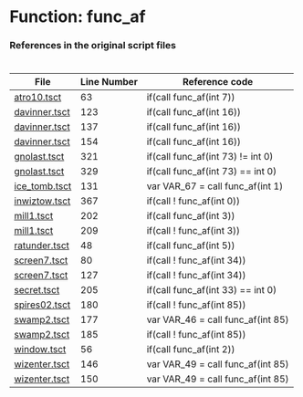 # Function: func_af
### References in the original script files

#

| File | Line Number | Reference code |
| --- | --- | --- |
| [atro10.tsct](../../../out/atro10.tsct#L63) | 63 | if(call func_af(int 7)) |
| [davinner.tsct](../../../out/davinner.tsct#L123) | 123 | if(call func_af(int 16)) |
| [davinner.tsct](../../../out/davinner.tsct#L137) | 137 | if(call func_af(int 16)) |
| [davinner.tsct](../../../out/davinner.tsct#L154) | 154 | if(call func_af(int 16)) |
| [gnolast.tsct](../../../out/gnolast.tsct#L321) | 321 | if(call func_af(int 73) != int 0) |
| [gnolast.tsct](../../../out/gnolast.tsct#L329) | 329 | if(call func_af(int 73) == int 0) |
| [ice_tomb.tsct](../../../out/ice_tomb.tsct#L131) | 131 | var VAR_67 = call func_af(int 1) |
| [inwiztow.tsct](../../../out/inwiztow.tsct#L367) | 367 | if(call ! func_af(int 0)) |
| [mill1.tsct](../../../out/mill1.tsct#L202) | 202 | if(call func_af(int 3)) |
| [mill1.tsct](../../../out/mill1.tsct#L209) | 209 | if(call ! func_af(int 3)) |
| [ratunder.tsct](../../../out/ratunder.tsct#L48) | 48 | if(call func_af(int 5)) |
| [screen7.tsct](../../../out/screen7.tsct#L80) | 80 | if(call ! func_af(int 34)) |
| [screen7.tsct](../../../out/screen7.tsct#L127) | 127 | if(call ! func_af(int 34)) |
| [secret.tsct](../../../out/secret.tsct#L205) | 205 | if(call func_af(int 33) == int 0) |
| [spires02.tsct](../../../out/spires02.tsct#L180) | 180 | if(call ! func_af(int 85)) |
| [swamp2.tsct](../../../out/swamp2.tsct#L177) | 177 | var VAR_46 = call func_af(int 85) |
| [swamp2.tsct](../../../out/swamp2.tsct#L185) | 185 | if(call ! func_af(int 85)) |
| [window.tsct](../../../out/window.tsct#L56) | 56 | if(call func_af(int 2)) |
| [wizenter.tsct](../../../out/wizenter.tsct#L146) | 146 | var VAR_49 = call func_af(int 85) |
| [wizenter.tsct](../../../out/wizenter.tsct#L150) | 150 | var VAR_49 = call func_af(int 85) |
